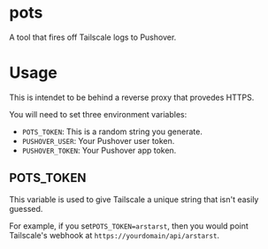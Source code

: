 pots
====

A tool that fires off Tailscale logs to Pushover.

# Usage

This is intendet to be behind a reverse proxy that provedes HTTPS.

You will need to set three environment variables:

- `POTS_TOKEN`: This is a random string you generate.
- `PUSHOVER_USER`: Your Pushover user token.
- `PUSHOVER_TOKEN`: Your Pushover app token.

## POTS_TOKEN

This variable is used to give Tailscale a unique string that isn't easily guessed.

For example, if you set`POTS_TOKEN=arstarst`, then you would point Tailscale's
webhook at `https://yourdomain/api/arstarst`.
